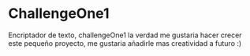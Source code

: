# ChallengeOne1
Encriptador de texto, challengeOne1 la verdad me gustaria hacer crecer este pequeño proyecto, me gustaria añadirle mas creatividad a futuro :)
